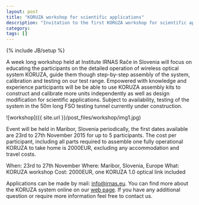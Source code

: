 ```yaml
---
layout: post
title: "KORUZA workshop for scientific applications"
description: "Invitation to the first KORUZA workshop for scientific applications."
category: 
tags: []
---
```

{% include JB/setup %}

A week long workshop held at Institute IRNAS Rače in Slovenia will focus on educating the participants on the detailed operation of wireless optical system KORUZA, guide them though step-by-step assembly of the system, calibration and testing on our test range. Empowered with knowledge and experience participants will be be able to use KORUZA assembly kits to construct and calibrate more units independently as well as design modification for scientific applications. Subject to availability, testing of the system in the 50m long FSO testing tunnel currently under construction.

![workshop]({{ site.url }}/post_files/workshop/img1.jpg)

Event will be held in Maribor, Slovenia periodically, the first dates available are 23rd to 27th November 2015 for up to 5 participants. The cost per participant, including all parts required to assemble one fully operational KORUZA to take home is 2000EUR, excluding any accommodation and travel costs. 

When: 23rd to 27th November
Where: Maribor, Slovenia, Europe
What: KORUZA workshop
Cost: 2000EUR, one KORUZA 1.0 optical link included

Applications can be made by mail: info@irnas.eu. You can find more about the KORUZA system online on our [web page](www.koruza.net). If you have any additional question or require more information feel free to contact us.





